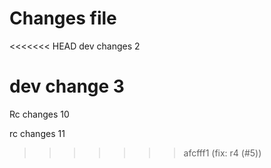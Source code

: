 # Changes file

<<<<<<< HEAD
dev changes 2

dev change 3
=======
Rc changes 10

rc changes 11
>>>>>>> afcfff1 (fix: r4 (#5))
